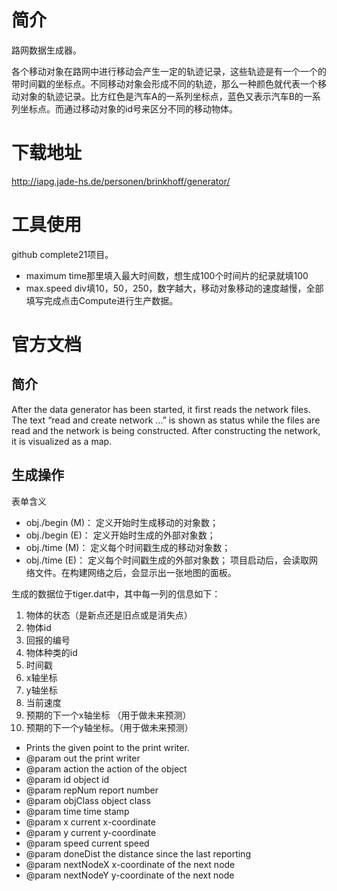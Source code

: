 # 简介
路网数据生成器。

各个移动对象在路网中进行移动会产生一定的轨迹记录，这些轨迹是有一个一个的带时间戳的坐标点。不同移动对象会形成不同的轨迹，那么一种颜色就代表一个移动对象的轨迹记录。比方红色是汽车A的一系列坐标点，蓝色又表示汽车B的一系列坐标点。而通过移动对象的id号来区分不同的移动物体。

# 下载地址
http://iapg.jade-hs.de/personen/brinkhoff/generator/


# 工具使用
github complete21项目。

* maximum time那里填入最大时间数，想生成100个时间片的纪录就填100
* max.speed div填10，50，250，数字越大，移动对象移动的速度越慢，全部填写完成点击Compute进行生产数据。

# 官方文档

## 简介
After the data generator has been started, it first reads the network files. The text “read and 
create network …” is shown as status while the files are read and the network is being 
constructed. After constructing the network, it is visualized as a map.

## 生成操作
表单含义
* obj./begin (M)： 定义开始时生成移动的对象数；
* obj./begin (E)： 定义开始时生成的外部对象数；
* obj./time (M)： 定义每个时间戳生成的移动对象数；
* obj./time (E)： 定义每个时间戳生成的外部对象数；
项目启动后，会读取网络文件。在构建网络之后，会显示出一张地图的面板。


生成的数据位于tiger.dat中，其中每一列的信息如下：

1. 物体的状态（是新点还是旧点或是消失点）
2. 物体id 
3. 回报的编号
4. 物体种类的id
5. 时间戳
6. x轴坐标
7. y轴坐标
8. 当前速度
9. 预期的下一个x轴坐标 （用于做未来预测）
10. 预期的下一个y轴坐标。（用于做未来预测）

 * Prints the given point to the print writer.
 * @param  out  the print writer
 * @param  action  the action of the object
 * @param  id  object id
 * @param  repNum  report number
 * @param  objClass  object class
 * @param  time  time stamp
 * @param  x  current x-coordinate
 * @param  y  current y-coordinate
 * @param  speed  current speed
 * @param  doneDist  the distance since the last reporting
 * @param  nextNodeX  x-coordinate of the next node
 * @param  nextNodeY  y-coordinate of the next node
